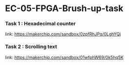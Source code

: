 # EC-05-FPGA-Brush-up-task

### Task 1 : Hexadecimal counter
link: https://makerchip.com/sandbox/0zpfRhJPq/0LghYQj

### Task 2 : Scrolling text
link: https://makerchip.com/sandbox/01wfphW69/0k5hq5K
